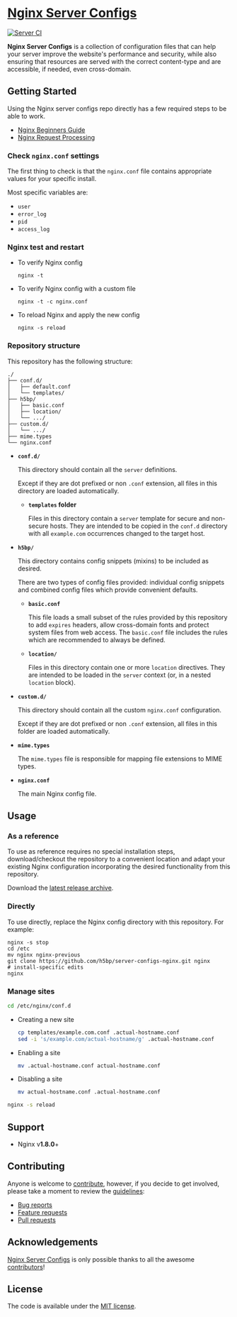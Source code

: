 # [Nginx Server Configs](https://github.com/h5bp/server-configs-nginx)

[![Server CI](https://github.com/h5bp/server-configs-nginx/actions/workflows/server.yml/badge.svg)](https://github.com/h5bp/server-configs-nginx/actions/workflows/server.yml)

**Nginx Server Configs** is a collection of configuration files that can help
your server improve the website's performance and security, while also
ensuring that resources are served with the correct content-type and are
accessible, if needed, even cross-domain.

## Getting Started

Using the Nginx server configs repo directly has a few required steps to be able to work.

- [Nginx Beginners Guide](https://nginx.org/en/docs/beginners_guide.html)
- [Nginx Request Processing](https://nginx.org/en/docs/http/request_processing.html)

### Check `nginx.conf` settings

The first thing to check is that the `nginx.conf` file contains appropriate values for
your specific install.

Most specific variables are:

- `user`
- `error_log`
- `pid`
- `access_log`

### Nginx test and restart

- To verify Nginx config

    ```shell
    nginx -t
    ```

- To verify Nginx config with a custom file

    ```shell
    nginx -t -c nginx.conf
    ```

- To reload Nginx and apply the new config

    ```shell
    nginx -s reload
    ```

### Repository structure

This repository has the following structure:

```text
./
├── conf.d/
│   ├── default.conf
│   └── templates/
├── h5bp/
│   ├── basic.conf
│   ├── location/
│   └── .../
├── custom.d/
│   └── .../
├── mime.types
└── nginx.conf
```

- **`conf.d/`**

    This directory should contain all the `server` definitions.

    Except if they are dot prefixed or non `.conf` extension, all files in this
    directory are loaded automatically.
    - **`templates` folder**

        Files in this directory contain a `server` template for secure and non-secure
        hosts. They are intended to be copied in the `conf.d` directory with all
        `example.com` occurrences changed to the target host.

- **`h5bp/`**

    This directory contains config snippets (mixins) to be included as desired.

    There are two types of config files provided: individual config snippets and
    combined config files which provide convenient defaults.
    - **`basic.conf`**

        This file loads a small subset of the rules provided by this repository to add
        `expires` headers, allow cross-domain fonts and protect system files from web
        access.
        The `basic.conf` file includes the rules which are recommended to always be
        defined.

    - **`location/`**

        Files in this directory contain one or more `location` directives. They are
        intended to be loaded in the `server` context (or, in a nested `location` block).

- **`custom.d/`**

    This directory should contain all the custom `nginx.conf` configuration.

    Except if they are dot prefixed or non `.conf` extension, all files in this
    folder are loaded automatically.

- **`mime.types`**

    The `mime.types` file is responsible for mapping file extensions to MIME types.

- **`nginx.conf`**

    The main Nginx config file.

## Usage

### As a reference

To use as reference requires no special installation steps, download/checkout the
repository to a convenient location and adapt your existing Nginx configuration
incorporating the desired functionality from this repository.

Download the [latest release archive](https://github.com/h5bp/server-configs-nginx/releases/latest).

### Directly

To use directly, replace the Nginx config directory with this repository.
For example:

```shell
nginx -s stop
cd /etc
mv nginx nginx-previous
git clone https://github.com/h5bp/server-configs-nginx.git nginx
# install-specific edits
nginx
```

### Manage sites

```bash
cd /etc/nginx/conf.d
```

- Creating a new site

    ```bash
    cp templates/example.com.conf .actual-hostname.conf
    sed -i 's/example.com/actual-hostname/g' .actual-hostname.conf
    ```

- Enabling a site

    ```bash
    mv .actual-hostname.conf actual-hostname.conf
    ```

- Disabling a site

    ```bash
    mv actual-hostname.conf .actual-hostname.conf
    ```

```bash
nginx -s reload
```

## Support

- Nginx v**1.8.0**+

## Contributing

Anyone is welcome to [contribute](.github/CONTRIBUTING.md),
however, if you decide to get involved, please take a moment to review
the [guidelines](.github/CONTRIBUTING.md):

- [Bug reports](.github/CONTRIBUTING.md#bugs)
- [Feature requests](.github/CONTRIBUTING.md#features)
- [Pull requests](.github/CONTRIBUTING.md#pull-requests)

## Acknowledgements

[Nginx Server Configs](https://github.com/h5bp/server-configs-nginx) is
only possible thanks to all the awesome
[contributors](https://github.com/h5bp/server-configs-nginx/graphs/contributors)!

## License

The code is available under the [MIT license](LICENSE.txt).
